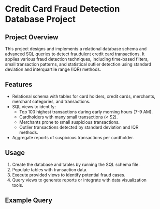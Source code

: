 # Credit Card Fraud Detection Database Project

## Project Overview
This project designs and implements a relational database schema and advanced SQL queries to detect fraudulent credit card transactions. It applies various fraud detection techniques, including time-based filters, small transaction patterns, and statistical outlier detection using standard deviation and interquartile range (IQR) methods.

## Features
- Relational schema with tables for card holders, credit cards, merchants, merchant categories, and transactions.
- SQL views to identify:
  - Top 100 highest transactions during early morning hours (7-9 AM).
  - Cardholders with many small transactions (< $2).
  - Merchants prone to small suspicious transactions.
  - Outlier transactions detected by standard deviation and IQR methods.
- Aggregate reports of suspicious transactions per cardholder.

## Usage
1. Create the database and tables by running the SQL schema file.
2. Populate tables with transaction data.
3. Execute provided views to identify potential fraud cases.
4. Query views to generate reports or integrate with data visualization tools.

## Example Query
